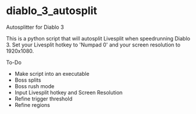 # diablo_3_autosplit
Autosplitter for Diablo 3

This is a python script that will autosplit Livesplit when speedrunning Diablo 3.
Set your Livesplit hotkey to 'Numpad 0' and your screen resolution to 1920x1080.

To-Do
- Make script into an executable
- Boss splits
- Boss rush mode
- Input Livesplit hotkey and Screen Resolution
- Refine trigger threshold
- Refine regions
